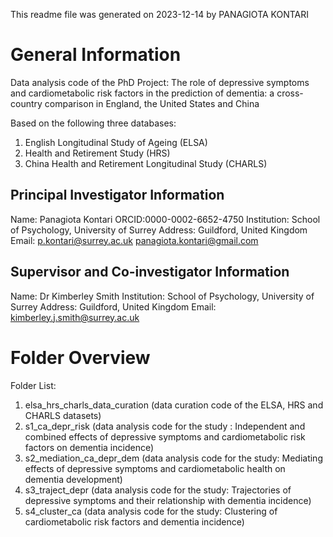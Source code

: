 ﻿This readme file was generated on 2023-12-14 by PANAGIOTA KONTARI


# General Information

Data analysis code of the PhD Project:
The role of depressive symptoms and cardiometabolic risk factors in the prediction of dementia: a cross-country comparison in England, the United States and China

Based on the following three databases:
1. English Longitudinal Study of Ageing (ELSA)
2. Health and Retirement Study (HRS) 
3. China Health and Retirement Longitudinal Study (CHARLS) 


## Principal Investigator Information
Name: Panagiota Kontari
ORCID:0000-0002-6652-4750
Institution: School of Psychology, University of Surrey
Address: Guildford, United Kingdom
Email: p.kontari@surrey.ac.uk
       panagiota.kontari@gmail.com

## Supervisor and Co-investigator Information
Name: Dr Kimberley Smith
Institution: School of Psychology, University of Surrey
Address: Guildford, United Kingdom
Email: kimberley.j.smith@surrey.ac.uk


# Folder Overview

Folder List: 
1. elsa_hrs_charls_data_curation 
	(data curation code of the ELSA, HRS and CHARLS datasets)
2. s1_ca_depr_risk 
	(data analysis code for the study : Independent and combined effects of depressive symptoms and cardiometabolic risk factors on dementia incidence)
3. s2_mediation_ca_depr_dem 
	(data analysis code for the study: Mediating effects of depressive symptoms and cardiometabolic health on dementia development)
4. s3_traject_depr 
	(data analysis code for the study: Trajectories of depressive symptoms and their relationship with dementia incidence)
5. s4_cluster_ca 
	(data analysis code for the study: Clustering of cardiometabolic risk factors and dementia incidence)

